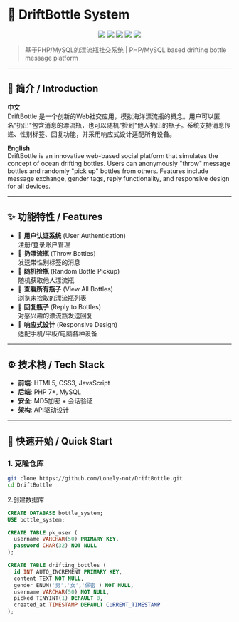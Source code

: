 # 🌊 DriftBottle System

<div align="center">
  <img src="https://img.shields.io/badge/PHP-8.0+-777BB4?logo=php&logoColor=white">
  <img src="https://img.shields.io/badge/MySQL-8.0-4479A1?logo=mysql&logoColor=white">
  <img src="https://img.shields.io/badge/License-MIT-green">
  <img src="https://img.shields.io/github/repo-size/Lonely-not/DriftBottle?color=blue">
  <a href="https://github.com/Lonely-not/DriftBottle/issues">
    <img src="https://img.shields.io/github/issues/Lonely-not/DriftBottle?color=orange">
  </a>
</div>

> 基于PHP/MySQL的漂流瓶社交系统 | PHP/MySQL based drifting bottle message platform

---

## 📖 简介 / Introduction

**中文**  
DriftBottle 是一个创新的Web社交应用，模拟海洋漂流瓶的概念。用户可以匿名"扔出"包含消息的漂流瓶，也可以随机"捡到"他人扔出的瓶子。系统支持消息传递、性别标签、回复功能，并采用响应式设计适配所有设备。

**English**  
DriftBottle is an innovative web-based social platform that simulates the concept of ocean drifting bottles. Users can anonymously "throw" message bottles and randomly "pick up" bottles from others. Features include message exchange, gender tags, reply functionality, and responsive design for all devices.

---

## ✨ 功能特性 / Features

- 🔐 **用户认证系统** (User Authentication)  
  注册/登录账户管理
- 🚢 **扔漂流瓶** (Throw Bottles)  
  发送带性别标签的消息
- 🎣 **随机捡瓶** (Random Bottle Pickup)  
  随机获取他人漂流瓶
- 👀 **查看所有瓶子** (View All Bottles)  
  浏览未捡取的漂流瓶列表
- 💬 **回复瓶子** (Reply to Bottles)  
  对感兴趣的漂流瓶发送回复
- 📱 **响应式设计** (Responsive Design)  
  适配手机/平板/电脑各种设备

---

## ⚙️ 技术栈 / Tech Stack

- **前端**: HTML5, CSS3, JavaScript
- **后端**: PHP 7+, MySQL
- **安全**: MD5加密 + 会话验证
- **架构**: API驱动设计

---

## 🚀 快速开始 / Quick Start

### 1. 克隆仓库
```bash
git clone https://github.com/Lonely-not/DriftBottle.git
cd DriftBottle
```

2.创建数据库
```sql
CREATE DATABASE bottle_system;
USE bottle_system;

CREATE TABLE pk_user (
  username VARCHAR(50) PRIMARY KEY,
  password CHAR(32) NOT NULL
);

CREATE TABLE drifting_bottles (
  id INT AUTO_INCREMENT PRIMARY KEY,
  content TEXT NOT NULL,
  gender ENUM('男','女','保密') NOT NULL,
  username VARCHAR(50) NOT NULL,
  picked TINYINT(1) DEFAULT 0,
  created_at TIMESTAMP DEFAULT CURRENT_TIMESTAMP
);
```
